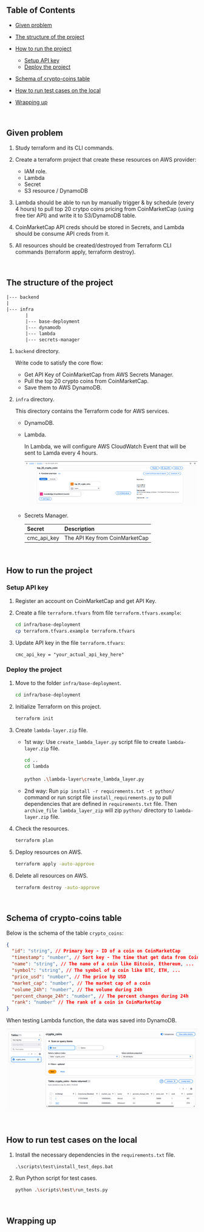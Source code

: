 


<br>

## Table of Contents
- [Given problem](#given-problem)
- [The structure of the project](#the-structure-of-the-project)
- [How to run the project](#how-to-run-the-project)

   - [Setup API key](#setup-api-key)
   - [Deploy the project](#deploy-the-project)

- [Schema of crypto-coins table](#schema-of-crypto-coins-table)
- [How to run test cases on the local](#how-to-run-test-cases-on-the-local)
- [Wrapping up](#wrapping-up)


<br>

## Given problem

1. Study terraform and its CLI commands.
2. Create a terraform project that create these resources on AWS provider:

    - IAM role.
    - Lambda
    - Secret
    - S3 resource / DynamoDB

3. Lambda should be able to run by manually trigger & by schedule (every 4 hours) to pull top 20 crytpo coins pricing from CoinMarketCap (using free tier API) and write it to S3/DynamoDB table.
4. CoinMarketCap API creds should be stored in Secrets, and Lambda should be consume API creds from it.
5. All resources should be created/destroyed from Terraform CLI commands (terraform apply, terraform destroy).


<br>

## The structure of the project

```
|--- backend
|
|--- infra
       |
       |--- base-deployment
       |--- dynamodb
       |--- lambda
       |--- secrets-manager
```

1. `backend` directory.

   Write code to satisfy the core flow:
   - Get API Key of CoinMarketCap from AWS Secrets Manager.
   - Pull the top 20 crypto coins from CoinMarketCap.
   - Save them to AWS DynamoDB.

2. `infra` directory.

   This directory contains the Terraform code for AWS services.

   - DynamoDB.
   - Lambda.

      In Lambda, we will configure AWS CloudWatch Event that will be sent to Lamda every 4 hours.

      ![](./img/img-2.png)

   - Secrets Manager.

      |   Secret    |           Description          |
      | ----------- | ------------------------------ |
      | cmc_api_key | The API Key from CoinMarketCap |


<br>

## How to run the project

### Setup API key

1. Register an account on CoinMarketCap and get API Key.

2. Create a file `terraform.tfvars` from file `terraform.tfvars.example`:

   ```bash
   cd infra/base-deployment
   cp terraform.tfvars.example terraform.tfvars
   ```

3. Update API key in the file `terraform.tfvars`:

   ```
   cmc_api_key = "your_actual_api_key_here"
   ```

### Deploy the project

1. Move to the folder `infra/base-deployment`.

   ```bash
   cd infra/base-deployment
   ```

2. Initialize Terraform on this project.

   ```bash
   terraform init
   ```

3. Create `lambda-layer.zip` file.

   - 1st way: Use `create_lambda_layer.py` script file to create `lambda-layer.zip` file.

      ```bash
      cd ..
      cd lambda

      python .\lambda-layer\create_lambda_layer.py
      ```

   - 2nd way: Run `pip install -r requirements.txt -t python/` command or run script file `install_requirements.py` to pull dependencies that are defined in `requirements.txt` file. Then `archive_file lambda_layer_zip` will zip `python/` directory to `lambda-layer.zip` file.

4. Check the resources.

   ```bash
   terraform plan
   ```

5. Deploy resources on AWS.

   ```bash
   terraform apply -auto-approve
   ```

6. Delete all resources on AWS.

   ```bash
   terraform destroy -auto-approve
   ```

<br>

## Schema of crypto-coins table

Below is the schema of the table `crypto_coins`:

```json
{
  "id": "string", // Primary key - ID of a coin on CoinMarketCap
  "timestamp": "number", // Sort key - The time that get data from CoinMarketCap (Unix timestamp)
  "name": "string", // The name of a coin like Bitcoin, Ethereum, ...
  "symbol": "string", // The symbol of a coin like BTC, ETH, ...
  "price_usd": "number", // The price by USD
  "market_cap": "number", // The market cap of a coin
  "volume_24h": "number", // The volume during 24h
  "percent_change_24h": "number", // The percent changes during 24h
  "rank": "number" // The rank of a coin in CoinMarketCap
}
```

When testing Lambda function, the data was saved into DynamoDB.

![](./img/img-1.png)


<br>

## How to run test cases on the local

1. Install the necessary dependencies in the `requirements.txt` file.

   ```bat
   .\scripts\test\install_test_deps.bat
   ```

2. Run Python script for test cases.

   ```bash
   python .\scripts\test\run_tests.py
   ```


<br>

## Wrapping up



